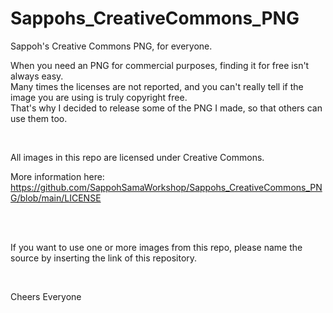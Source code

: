 # Sappohs_CreativeCommons_PNG
Sappoh's Creative Commons PNG, for everyone.

When you need an PNG for commercial purposes, finding it for free isn't always easy.</BR>
Many times the licenses are not reported, and you can't really tell if the image you are using is truly copyright free.</BR>
That's why I decided to release some of the PNG I made, so that others can use them too.</BR>

</BR>

All images in this repo are licensed under Creative Commons.</BR>

More information here: https://github.com/SappohSamaWorkshop/Sappohs_CreativeCommons_PNG/blob/main/LICENSE


</BR></BR>

If you want to use one or more images from this repo, please name the source by inserting the link of this repository.

</BR>

Cheers Everyone
